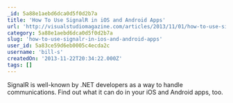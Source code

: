 ```yaml
---
_id: 5a88e1aebd6dca0d5f0d2b7a
title: 'How To Use SignalR in iOS and Android Apps'
url: 'http://visualstudiomagazine.com/articles/2013/11/01/how-to-use-signalr-in-ios-and-android-apps.aspx'
category: 5a88e1aebd6dca0d5f0d2b7a
slug: 'how-to-use-signalr-in-ios-and-android-apps'
user_id: 5a83ce59d6eb0005c4ecda2c
username: 'bill-s'
createdOn: '2013-11-22T20:34:22.000Z'
tags: []
---
```


SignalR is well-known by .NET developers as a way to handle communications. Find out what it can do in your iOS and Android apps, too.
